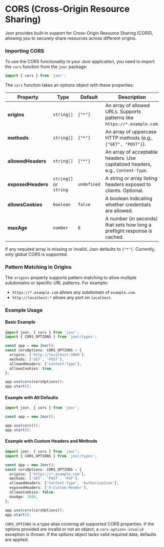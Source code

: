 # CORS (Cross-Origin Resource Sharing)

Joor provides built-in support for Cross-Origin Resource Sharing (CORS), allowing you to securely share resources across different origins.

### Importing CORS

To use the CORS functionality in your Joor application, you need to import the `cors` function from the `joor` package:

```typescript
import { cors } from 'joor';
```

The `cors` function takes an options object with these properties:

| Property           | Type                   | Default     | Description                                                                    |
| ------------------ | ---------------------- | ----------- | ------------------------------------------------------------------------------ |
| **origins**        | `string[]`             | `["*"]`     | An array of allowed URLs. Supports patterns like `https://*.example.com`.      |
| **methods**        | `string[]`             | `["*"]`     | An array of uppercase HTTP methods (e.g., `["GET", "POST"]`).                  |
| **allowedHeaders** | `string[]`             | `["*"]`     | An array of acceptable headers. Use capitalized headers, e.g., `Content-Type`. |
| **exposedHeaders** | `string[]` or `string` | `undefined` | A string or array listing headers exposed to clients. Optional.                |
| **allowsCookies**  | `boolean`              | `false`     | A boolean indicating whether credentials are allowed.                          |
| **maxAge**         | `number`               | `0`         | A number (in seconds) that sets how long a preflight response is cached.       |

If any required array is missing or invalid, Joor defaults to `["*"]`. Currently, only global CORS is supported.

### Pattern Matching in Origins

The `origins` property supports pattern matching to allow multiple subdomains or specific URL patterns. For example:

- `https://*.example.com` allows any subdomain of `example.com`.
- `http://localhost:*` allows any port on `localhost`.

### Example Usage

#### Basic Example

```typescript
import joor, { cors } from 'joor';
import { CORS_OPTIONS } from 'joor/types';

const app = new Joor();
const corsOptions: CORS_OPTIONS = {
  origins: ['http://localhost:3000'],
  methods: ['GET', 'POST'],
  allowedHeaders: ['Content-Type'],
  allowsCookies: true,
};

app.use(cors(corsOptions));
app.start();
```

#### Example with All Defaults

```typescript
import joor, { cors } from 'joor';

const app = new Joor();

app.use(cors());
app.start();
```

#### Example with Custom Headers and Methods

```typescript
import joor, { cors } from 'joor';
import { CORS_OPTIONS } from 'joor/types';

const app = new Joor();
const corsOptions: CORS_OPTIONS = {
  origins: ['https://*.example.com'],
  methods: ['GET', 'POST', 'PUT'],
  allowedHeaders: ['Content-Type', 'Authorization'],
  exposedHeaders: ['X-Custom-Header'],
  allowsCookies: false,
  maxAge: 3600,
};

app.use(cors(corsOptions));
app.start();
```

`CORS_OPTIONS` is a type alias covering all supported CORS properties. If the options provided are invalid or not an object, a `cors-options-invalid` exception is thrown. If the options object lacks valid required data, defaults are applied.
